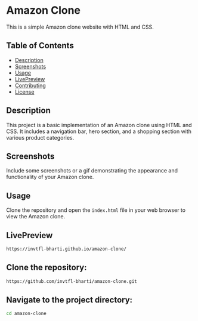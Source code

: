 # Amazon Clone

This is a simple Amazon clone website with HTML and CSS.

## Table of Contents
- [Description](#description)
- [Screenshots](#screenshots)
- [Usage](#usage)
- [LivePreview](#preview)
- [Contributing](#contributing)
- [License](#license)

## Description
This project is a basic implementation of an Amazon clone using HTML and CSS. It includes a navigation bar, hero section, and a shopping section with various product categories.

## Screenshots
Include some screenshots or a gif demonstrating the appearance and functionality of your Amazon clone.

## Usage
Clone the repository and open the `index.html` file in your web browser to view the Amazon clone.

## LivePreview
```bash
https://invtfl-bharti.github.io/amazon-clone/
```

## Clone the repository:
```bash
https://github.com/invtfl-bharti/amazon-clone.git
```
## Navigate to the project directory:
```bash
cd amazon-clone
```

